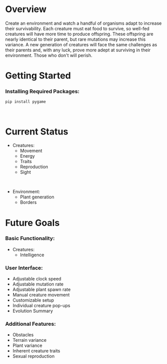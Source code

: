 
<h1> Overview </h1>
Create an environment and watch a handful of organisms adapt to increase their survivability. Each creature must eat food to survive, so well-fed creatures will have more time to
produce offspring. These offspring are nearly identical to their parent, but rare mutations may increase this variance. A new generation of creatures will face the same challenges
as their parents and, with any luck, prove more adept at surviving in their environment. Those who don't will perish.

<br>
<h1> Getting Started </h1>

<h3> Installing Required Packages: </h3>

    pip install pygame
<br>

<h1> Current Status </h1>

- Creatures:
    - Movement
    - Energy
    - Traits
    - Reproduction
    - Sight
<br>

- Environment:
    - Plant generation
    - Borders

<h1> Future Goals </h1>

<h3> Basic Functionality: </h3>

- Creatures:
    - Intelligence

<h3> User Interface: </h3>

- Adjustable clock speed
- Adjustable mutation rate
- Adjustable plant spawn rate
- Manual creature movement
- Customizable setup
- Individual creature pop-ups
- Evolution Summary

<h3> Additional Features: </h3>

- Obstacles
- Terrain variance
- Plant variance
- Inherent creature traits
- Sexual reproduction